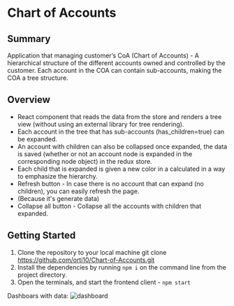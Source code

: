 # Chart of Accounts

## Summary

Application that managing customer’s CoA (Chart of Accounts) - A hierarchical structure of the different accounts owned and controlled by the customer.
Each account in the COA can contain sub-accounts, making the COA a tree structure.

## Overview

- React component that reads the data from the store and renders a tree view (without using an external library for tree rendering).
- Each account in the tree that has sub-accounts (has_children=true) can be expanded.
- An account with children can also be collapsed once expanded, the data is saved (whether or not an
  account node is expanded in the corresponding node object) in the redux store.
- Each child that is expanded is given a new color in a calculated in a way to emphasize the hierarchy.
- Refresh button - In case there is no account that can expand (no children), you can easily refresh the page.
- (Because it's generate data)
- Collapse all button - Collapse all the accounts with children that expanded.

## Getting Started

1. Clone the repository to your local machine
   git clone https://github.com/orti10/Chart-of-Accounts.git
2. Install the dependencies by running `npm i` on the command line from the project directory.
3. Open the terminals, and start the frontend client - `npm start`

Dashboars with data:
![dashboard](https://github.com/orti10/Chart-of-Accounts/assets/44768171/1470b539-7789-40fe-bd87-8099c31eb555)
